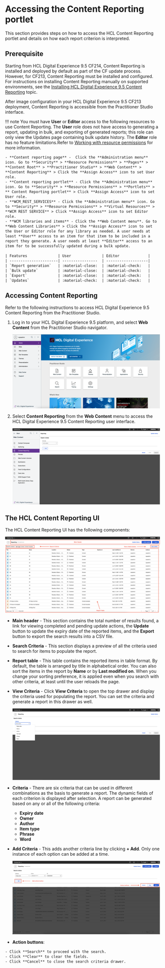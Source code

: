 # Accessing the Content Reporting portlet

This section provides steps on how to access the HCL Content Reporting portlet and details on how each report criterion is interpreted.

## Prerequisite

Starting from HCL Digital Experience 9.5 CF214, Content Reporting is installed and deployed by default as part of the CF update process. However, for CF213, Content Reporting must be installed and configured. For instructions on installing Content Reporting manually on supported environments, see the [Installing HCL Digital Experience 9.5 Content Reporting](../installation/index.md) topic.

After image configuration in your HCL Digital Experience 9.5 CF213 deployment, Content Reporting is accessible from the Practitioner Studio interface.

!!! note
    You must have **User** or **Editor** access to the following resources to use Content Reporting. The **User** role does not have access to generating a report, updating in bulk, and exporting of generated reports; this role can only view the Updates page containing bulk update history. The **Editor** role has no feature limitations.​ Refer to [Working with resource permissions](../../../../deploy_dx/manage/security/people/authorization/controlling_access/working_with_resource_permission/index.md) for more information.

    - **Content reporting page** -  Click the **Administration menu** icon. Go to **Security** > **Resource Permissions** > **Pages** > **Content Root** > **Practitioner Studio** > **Web Content** > **Content Reporting** > Click the **Assign Access** icon to set User role.
    - **Content reporting portlet** - Click the **Administration menu** icon. Go to **Security** > **Resource Permissions** > **Portlets** > ** Content Reporting portlet** > Click **Assign Access** icon to set User role.
    - **WCM_REST_SERVICES** - Click the **Administration menu** icon. Go to **Security** > **Resource Permissions** > **Virtual Resources** > **WCM REST SERVICE** > Click **Assign Access** icon to set Editor role.
    - **WCM libraries and items** - Click the **Web Content menu**. Go to **Web Content Libraries** > Click the **Assign Access** icon to set the User or Editor role for any library as needed. A user needs at least **User** access to an item for that item to be included in a report they generate. A user needs at least **Editor** access to an item for to be successfully updated during a bulk update.

    | Features              | User              | Editor             |
    | ----------------------| ----------------  | -------------------|
    | `Report generation`   | :material-close:  | :material-check:   |
    | `Bulk update`         | :material-close:  | :material-check:   |
    | `Export`              | :material-close:  | :material-check:   |
    | `Updates`             | :material-check:  | :material-check:   |


## Accessing Content Reporting

Refer to the following instructions to access HCL Digital Experience 9.5 Content Reporting from the Practitioner Studio.

1.  Log in to your HCL Digital Experience 9.5 platform, and select **Web Content** from the Practitioner Studio navigator.

    ![](../../../../assets/HCL_DX_95_Practitioner_Studio_interface.png "Log in to HCL Digital Experience 9.5")

2.  Select **Content Reporting** from the **Web Content** menu to access the HCL Digital Experience 9.5 Content Reporting user interface.

    ![](../../../../assets/HCL_Content_Reporting_Landing_Page.png "HCL Content Reporting Dashboard")

## The HCL Content Reporting UI

The HCL Content Reporting UI has the following components:

![](../../../../assets/HCL_Content_Reporting_Full_View.png)

-   **Main header** - This section contains the total number of results found, a link for viewing completed and pending update actions, the **Update** button to update the expiry date of the reported items, and the **Export** button to export the search results into a CSV file.
-   **Search Criteria** - This section displays a preview of all the criteria used to search for items to populate the report.
-   **Report table** - This table contains the reported items in table format. By default, the table is arranged by title in alphabetical order. You can also sort the items in the report by **Name** or by **Last modified on**. When you change your sorting preference, it is applied even when you search with other criteria, at least until the user reloads the page.
-   **View Criteria** - Click **View Criteria** to open the top drawer and display the criteria used for populating the report. You can set the criteria and generate a report in this drawer as well.

    ![](../../../../assets/HCL_Content_Reporting_Criteria_Options.png)

-   **Criteria** - There are six criteria that can be used in different combinations as the basis to generate a report. The dynamic fields of each criterion is displayed after selection. A report can be generated based on any or all of the following criteria:

    - **Expiry date**
    - **Owner**
    - **Author**
    - **Item type**
    - **Phrase**
    - **Word**

  -  **Add Criteria** - This adds another criteria line by clicking **+ Add**. Only one instance of each option can be added at a time.

       ![](../../../../assets/HCL_Content_Reporting_Action_Buttons.png)

  -  **Action buttons**:
  
    - Click **Search** to proceed with the search. 
    - Click **Clear** to clear the fields. 
    - Click **Cancel** to close the search criteria drawer.

